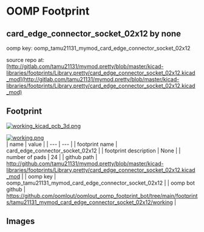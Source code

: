 # OOMP Footprint  
## card_edge_connector_socket_02x12  by none  
  
oomp key: oomp_tamu21131_mymod_card_edge_connector_socket_02x12  
  
source repo at: [http://gitlab.com/tamu21131/mymod.pretty/blob/master/kicad-libraries/footprints/Library.pretty/card_edge_connector_socket_02x12.kicad_mod](http://gitlab.com/tamu21131/mymod.pretty/blob/master/kicad-libraries/footprints/Library.pretty/card_edge_connector_socket_02x12.kicad_mod)  
## Footprint  
  
[![working_kicad_pcb_3d.png](working_kicad_pcb_3d_600.png)](working_kicad_pcb_3d.png)  
  
[![working.png](working_600.png)](working.png)  
| name | value | 
| --- | --- | 
| footprint name | card_edge_connector_socket_02x12 | 
| footprint description | None | 
| number of pads | 24 | 
| github path | http://github.com/tamu21131/mymod.pretty/blob/master/kicad-libraries/footprints/Library.pretty/card_edge_connector_socket_02x12.kicad_mod | 
| oomp key | oomp_tamu21131_mymod_card_edge_connector_socket_02x12 | 
| oomp bot github | https://github.com/oomlout/oomlout_oomp_footprint_bot/tree/main/footprints/tamu21131_mymod_card_edge_connector_socket_02x12/working | 
## Images  
